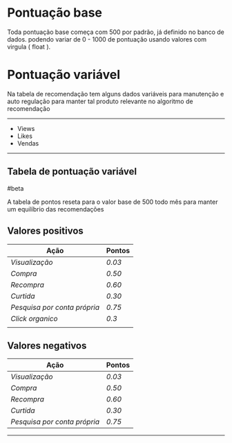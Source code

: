 
# Pontuação base

Toda pontuação base começa com 500 por padrão, já definido no banco de dados.
podendo variar de 0 - 1000 de pontuação usando valores com virgula ( float ).

# Pontuação variável

Na tabela de recomendação tem alguns dados variáveis para manutenção e auto regulação
para manter tal produto relevante no algoritmo de recomendação

---
- Views
- Likes
- Vendas
---

## Tabela de pontuação variável
#beta

A tabela de pontos reseta para o valor base de 500 todo mês para manter um equilíbrio das recomendações

## Valores positivos
| Ação                         | Pontos |
| ---------------------------- | ------ |
| *Visualização*               | *0.03* |
| *Compra*                     | *0.50* |
| *Recompra*                   | *0.60* |
| *Curtida*                    | *0.30* |
| *Pesquisa por conta própria* | *0.75* |
| *Click organico*             | *0.3*  |
|                              |        |

## Valores negativos
| Ação                         | Pontos |
| ---------------------------- | ------ |
| *Visualização*               | *0.03* |
| *Compra*                     | *0.50* |
| *Recompra*                   | *0.60* |
| *Curtida*                    | *0.30* |
| *Pesquisa por conta própria* | *0.75* |

---


